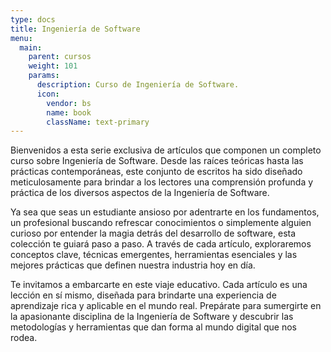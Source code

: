 ```yaml
---
type: docs
title: Ingeniería de Software
menu:
  main:
    parent: cursos
    weight: 101
    params:
      description: Curso de Ingeniería de Software.
      icon:
        vendor: bs
        name: book
        className: text-primary
---
```


Bienvenidos a esta serie exclusiva de artículos que componen un completo curso sobre Ingeniería de Software. Desde las raíces teóricas hasta las prácticas contemporáneas, este conjunto de escritos ha sido diseñado meticulosamente para brindar a los lectores una comprensión profunda y práctica de los diversos aspectos de la Ingeniería de Software.

Ya sea que seas un estudiante ansioso por adentrarte en los fundamentos, un profesional buscando refrescar conocimientos o simplemente alguien curioso por entender la magia detrás del desarrollo de software, esta colección te guiará paso a paso. A través de cada artículo, exploraremos conceptos clave, técnicas emergentes, herramientas esenciales y las mejores prácticas que definen nuestra industria hoy en día.

Te invitamos a embarcarte en este viaje educativo. Cada artículo es una lección en sí mismo, diseñada para brindarte una experiencia de aprendizaje rica y aplicable en el mundo real. Prepárate para sumergirte en la apasionante disciplina de la Ingeniería de Software y descubrir las metodologías y herramientas que dan forma al mundo digital que nos rodea.
